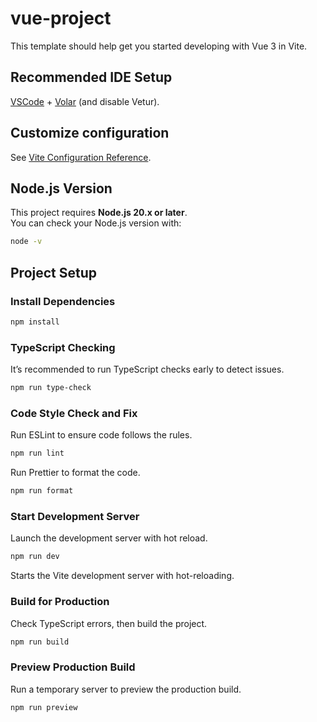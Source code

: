 # vue-project

This template should help get you started developing with Vue 3 in Vite.

## Recommended IDE Setup

[VSCode](https://code.visualstudio.com/) + [Volar](https://marketplace.visualstudio.com/items?itemName=Vue.volar) (and disable Vetur).

## Customize configuration

See [Vite Configuration Reference](https://vite.dev/config/).

## Node.js Version

This project requires **Node.js 20.x or later**.  
You can check your Node.js version with:

```sh
node -v
```

## Project Setup

### Install Dependencies

```sh
npm install
```

### TypeScript Checking

It’s recommended to run TypeScript checks early to detect issues.

```sh
npm run type-check
```

### Code Style Check and Fix

Run ESLint to ensure code follows the rules.

```sh
npm run lint
```

Run Prettier to format the code.

```sh
npm run format
```

### Start Development Server

Launch the development server with hot reload.

```sh
npm run dev
```

Starts the Vite development server with hot-reloading.

### Build for Production

Check TypeScript errors, then build the project.

```sh
npm run build
```

### Preview Production Build

Run a temporary server to preview the production build.

```sh
npm run preview
```
